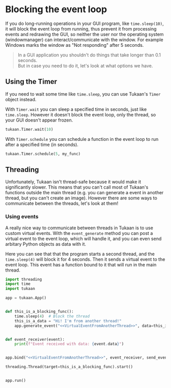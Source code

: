 # Blocking the event loop

If you do long-running operations in your GUI program, like `time.sleep(10)`, it will block the event loop from running, thus prevent it from processing events and redrawing the GUI, so neither the user nor the operating system (windowmanager) can interact/communicate with the window. For example Windows marks the window as "Not responding" after 5 seconds.

> In a GUI application you shouldn't do things that take longer than 0.1 seconds.\
> But in case you need to do it, let's look at what options we have.


## Using the Timer
If you need to wait some time like `time.sleep`, you can use Tukaan's `Timer` object instead.

With `Timer.wait` you can sleep a specified time in seconds, just like `time.sleep`. However it doesn't block the event loop, only the thread, so your GUI doesn't appear frozen.
```python
tukaan.Timer.wait(10)
```

With `Timer.schedule` you can schedule a function in the event loop to run after a specified time (in seconds).
```python
tukaan.Timer.schedule(5, my_func)
```

## Threading
Unfortunately, Tukaan isn't thread-safe because it would make it significantly slower. This means that you can't call most of Tukaan's functions outside the main thread (e.g. you can generate a event in another thread, but you can't create an image). However there are some ways to communicate between the threads, let's look at them!

### Using events
A really nice way to communicate between threads in Tukaan is to use custom virtual events.
With the `event_generate` method you can post a virtual event to the event loop, which will handle it, and you can even send arbitary Python objects as data with it.

Here you can see that that the program starts a second thread, and the `time.sleep(4)` will block it for 4 seconds. Then it sends a virtual event to the event loop. This event has a function bound to it that will run in the main thread.
```python
import threading
import time
import tukaan

app = tukaan.App()


def this_is_a_blocking_func():
    time.sleep(4)  # Block the thread
    this_is_a_data = "Hi! I'm from another thread!"
    app.generate_event("<<VirtualEventFromAnotherThread>>", data=this_is_a_data)


def event_receiver(event):
    print(f"Event received with data: {event.data}")


app.bind("<<VirtualEventFromAnotherThread>>", event_receiver, send_event=True)

threading.Thread(target=this_is_a_blocking_func).start()


app.run()
```